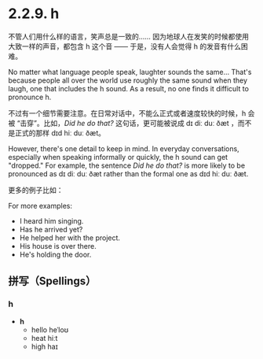 # 2.2.9. <span class="pho">h</span>

不管人们用什么样的语言，笑声总是一致的…… 因为地球人在发笑的时候都使用大致一样的声音，都包含 <span class="pho">h</span> 这个音 —— 于是，没有人会觉得 <span class="pho">h</span> 的发音有什么困难。

No matter what language people speak, laughter sounds the same... That's because people all over the world use roughly the same sound when they laugh, one that includes the <span class="pho">h</span> sound. As a result, no one finds it difficult to pronounce <span class="pho">h</span>.

不过有一个细节需要注意。在日常对话中，不能么正式或者速度较快的时候，<span class="pho">h</span> 会被 “击穿”。比如，*Did he do that?* 这句话，更可能被说成 <span class="pho alt">dɪ diː duː ðæt</span> <span class="speak-word-inline" data-audio-us-male="/audios/us/sentence-he-do-alloy.mp3" data-audio-us-female="/audios/us/sentence-he-do-nova.mp3"></span>，而不是正式的那样 <span class="pho alt">dɪd hiː duː ðæt</span>。

However, there's one detail to keep in mind. In everyday conversations, especially when speaking informally or quickly, the <span class="pho">h</span> sound can get "dropped." For example, the sentence *Did he do that?* is more likely to be pronounced as <span class="pho alt">dɪ diː duː ðæt</span> <span class="speak-word-inline" data-audio-us-male="/audios/us/sentence-he-do-alloy.mp3" data-audio-us-female="/audios/us/sentence-he-do-nova.mp3"></span> rather than the formal one as <span class="pho alt">dɪd hiː duː ðæt</span>.

更多的例子比如：

For more examples:

* I heard him singing. <span class="speak-word-inline" data-audio-us-male="/audios/us/sentence-heard-him-alloy.mp3" data-audio-us-female="/audios/us/sentence-heard-him-nova.mp3"></span>
* Has he arrived yet? <span class="speak-word-inline" data-audio-us-male="/audios/us/sentence-he-arrived-alloy.mp3" data-audio-us-female="/audios/us/sentence-he-arrived-nova.mp3"></span>
* He helped her with the project. <span class="speak-word-inline" data-audio-us-male="/audios/us/sentence-helped-her-alloy.mp3" data-audio-us-female="/audios/us/sentence-helped-her-nova.mp3"></span>
* His house is over there. <span class="speak-word-inline" data-audio-us-male="/audios/us/sentence-house-is-alloy.mp3" data-audio-us-female="/audios/us/sentence-house-is-nova.mp3"></span>
* He's holding the door. <span class="speak-word-inline" data-audio-us-male="/audios/us/sentence-holding-the-alloy.mp3" data-audio-us-female="/audios/us/sentence-holding-the-nova.mp3"></span>

## 拼写（Spellings）

### <span class="pho">h</span>

* **h**
	- hello <span class="pho alt">heˈloʊ</span> <span class="speak-word-inline" data-audio-us-male="/audios/us/hello-us-male.mp3" data-audio-us-female="/audios/us/hello-us-female.mp3"></span>
 	- heat <span class="pho alt">hiːt</span> <span class="speak-word-inline" data-audio-us-male="/audios/us/heat-us-male.mp3" data-audio-us-female="/audios/us/heat-us-female.mp3"></span>
 	- high <span class="pho alt">haɪ</span> <span class="speak-word-inline" data-audio-us-male="/audios/us/high-us-male.mp3" data-audio-us-female="/audios/us/high-us-female.mp3"></span>
